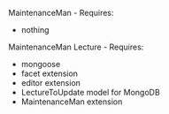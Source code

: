 MaintenanceMan - Requires:
- nothing

MaintenanceMan Lecture - Requires:
- mongoose
- facet extension
- editor extension
- LectureToUpdate model for MongoDB
- MaintenanceMan extension

